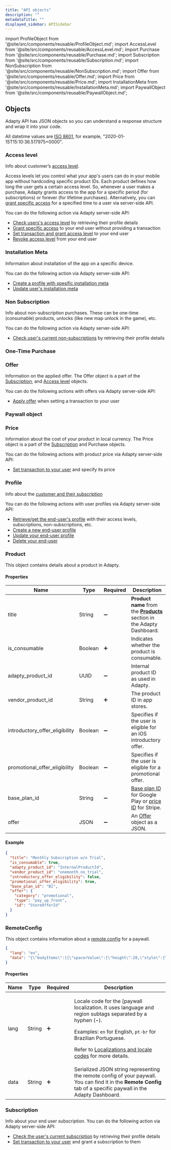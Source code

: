 ```yaml
---
title: "API objects"
description: ""
metadataTitle: ""
displayed_sidebar: APISidebar
---
```


import ProfileObject from '@site/src/components/reusable/ProfileObject.md';
import AccessLevel from '@site/src/components/reusable/AccessLevel.md';
import Purchase from '@site/src/components/reusable/Purchase.md';
import Subscription from '@site/src/components/reusable/Subscription.md';
import NonSubscription from '@site/src/components/reusable/NonSubscription.md';
import Offer from '@site/src/components/reusable/Offer.md';
import Price from '@site/src/components/reusable/Price.md';
import InstallationMeta from '@site/src/components/reusable/InstallationMeta.md';
import PaywallObject from '@site/src/components/reusable/PaywallObject.md';

## Objects

Adapty API has JSON objects so you can understand a response structure and wrap it into your code.

All datetime values are [ISO 8601](https://en.wikipedia.org/wiki/ISO_8601), for example, "2020-01-15T15:10:36.517975+0000".

### Access level

Info about customer’s [access level](access-level). 

Access levels let you control what your app's users can do in your mobile app without hardcoding specific product IDs. Each product defines how long the user gets a certain access level. So, whenever a user makes a purchase, Adapty grants access to the app for a specific period (for subscriptions) or forever (for lifetime purchases). Alternatively, you can [grant specific access](server-side-api-specs#grant-access-level) for a specified time to a user via server-side API.

You can do the following action via Adapty server-side API:

- [Check users's access level](server-side-api-specs#retrieve-profile) by retrieving their profile details
- [Grant specific access](server-side-api-specs#grant-access-level) to your end user without providing a transaction
- [Set transaction and grant access level](server-side-api-specs#set-transaction) to your end user
- [Revoke access level](server-side-api-specs#revoke-access-level) from your end user

<AccessLevel />

### Installation Meta

Information about installation of the app on a specific device. 

You can do the following action via Adapty server-side API:

- [Create a profile with spesific installation meta](server-side-api-specs#create-profile)
- [Update user's installation meta](server-side-api-specs#update-profile)

<InstallationMeta />

### Non Subscription

Info about non-subscription purchases. These can be one-time \(consumable\) products, unlocks \(like new map unlock in the game\), etc.  

You can do the following action via Adapty server-side API:

- [Check user's current non-subscriptions](server-side-api-specs#retrieve-profile) by retrieving their profile details

<NonSubscription />

### One-Time Purchase

<Purchase />

### Offer

Information on the applied offer. The Offer object is a part of the  [Subscription](server-side-api-objects#subscription), and [Access level](server-side-api-objects#access-level) objects.

You can do the following actions with offers via Adapty server-side API:

- [Apply offer](server-side-api-specs#set-transaction) when setting a transaction to your user

<Offer />

### Paywall object

<PaywallObject />

### Price

Information about the cost of your product in local currency. The Price object is a part of the  [Subscription](server-side-api-objects#subscription) and Purchase objects.

You can do the following actions with product price via Adapty server-side API:

- [Set transaction to your user](server-side-api-specs#set-transaction) and specify its price

<Price />

### Profile

Info about the [customer and their subscription](server-side-api-objects#profile)

You can do the following actions with user profiles via Adapty server-side API:

- [Retrieve/get the end-user's profile](server-side-api-specs#retrieve-profile) with their access levels, subscriptions, non-subscriptions, etc.
- [Create a new end-user profile](server-side-api-specs#create-profile)
- [Update your end-user profile](server-side-api-specs#update-profile)
- [Delete your end-user](server-side-api-specs#delete-profile)

<ProfileObject />

### Product

This object contains details about a product in Adapty.

#### Properties

| Name                           | Type    | Required           | Description                                                  |
| ------------------------------ | ------- | ------------------ | ------------------------------------------------------------ |
| title                          | String  | :heavy_minus_sign: | **Product name** from the [**Products**](https://app.adapty.io/products) section in the Adapty Dashboard. |
| is_consumable                  | Boolean | :heavy_plus_sign:  | Indicates whether the product is consumable.                 |
| adapty_product_id              | UUID    | :heavy_minus_sign: | Internal product ID as used in Adapty.                       |
| vendor_product_id              | String  | :heavy_plus_sign:  | The product ID in app stores.                                |
| introductory_offer_eligibility | Boolean | :heavy_minus_sign: | Specifies if the user is eligible for an iOS introductory offer. |
| promotional_offer_eligibility  | Boolean | :heavy_minus_sign: | Specifies if the user is eligible for a promotional offer.   |
| base_plan_id                   | String  | :heavy_minus_sign: | [Base plan ID](https://support.google.com/googleplay/android-developer/answer/12154973) for Google Play or [price ID](https://docs.stripe.com/products-prices/how-products-and-prices-work#what-is-a-price) for Stripe. |
| offer                          | JSON    | :heavy_minus_sign: | An [Offer](web-api-objects#offer-object) object as a JSON.   |

#### Example

```json
{
  "title": "Monthly Subscription w/o Trial",
  "is_consumable": true,
  "adapty_product_id": "InternalProductId",
  "vendor_product_id": "onemonth_no_trial",
  "introductory_offer_eligibility": false,
  "promotional_offer_eligibility": true,
  "base_plan_id": "B1",
  "offer": {
    "category": "promotional",
    "type": "pay_up_front",
    "id": "StoreOfferId"
  }
}

```

### RemoteConfig

This object contains information about a [remote config](customize-paywall-with-remote-config) for a paywall.

```json
{
  "lang": "en",
  "data": "{\"bodyItems\":[{\"spacerValue\":{\"height\":20,\"style\":{\"type\":\"emptySpace\"}},\"type\":\"spacer\"},{\"mediaValue\":{\"ratio\":\"1:1\",\"source\":{\"fileType\":\"image\",\"reference\":{\"en\":\"bundle/images/new1.png\"}},\"widthStyle\":\"full\"},\"type\":\"media\"},{\"titleValue\":{\"alignment\":\"center\",\"subtitleConfig\":{\"fontSize\":17,\"text\":\"\",\"color\":\"#FFFFFF\"},\"titleConfig\":{\"fontSize\":22,\"text\":\"\"}},\"type\":\"title\"},{\"productListValue\":{\"items\":[{\"productId\":\"exampleapp.oneWeek\",\"promoText\":\"paywall.promo-1.title\",\"backgroundColor\":\"#0B867D\"},{\"discountRate\":80,\"productId\":\"exampleapp.oneYear\",\"promoText\":\"paywall.promo-2.title\",\"backgroundColor\":\"#0B867D\"}],\"layout\":\"vertical\"},\"type\":\"productList\"}],\"defaultProductId\":\"exampleapp.oneWeek\",\"footer\":{\"singleProductValue\":{\"customTitles\":{\"exampleapp.oneWeek\":\"Subscribe\",\"exampleapp.oneYear\":\"Subscribe\"},\"productId\":\"exampleapp.oneWeek\"},\"type\":\"singleProduct\"},\"id\":\"exampleapp\",\"isFullScreen\":true,\"settings\":{\"backgroundColor\":\"#000000\",\"closeButtonAlignment\":\"left\",\"closeButtonIconStyle\":\"light\",\"colorScheme\":{\"accent\":\"#007566\",\"background\":\"#001B0D\",\"label\":\"#FFFFFF\",\"primary\":\"#10C6B6\",\"secondaryLabel\":\"#FFFFFF\",\"seperator\":\"#FFFFFF\"},\"isFullScreen\":true,\"shouldShowAlertOnClose\":false,\"showCloseButtonAfter\":1,\"triggerPurchaseWithAlert\":false,\"triggerPurchaseWithProductChange\":false}}"
}

```

#### Properties

| Name | Type   | Required          | Description                                                  |
| ---- | ------ | ----------------- | ------------------------------------------------------------ |
| lang | String | :heavy_plus_sign: | <p>Locale code for the [paywall localization. It uses language and region subtags separated by a hyphen (**-**).</p><p>Examples: `en` for English, `pt-br` for Brazilian Portuguese.</p><p>Refer to  [Localizations and locale codes](localizations-and-locale-codes) for more details.</p> |
| data | String | :heavy_plus_sign: | Serialized JSON string representing the remote config of your paywall. You can find it in the **Remote Config** tab of a specific paywall in the Adapty Dashboard. |

### Subscription

Info about your end user subscription.  You can do the following action via Adapty server-side API:

- [Check the user's current subscription](server-side-api-specs#retrieve-profile) by retrieving their profile details
- [Set transaction to your user](server-side-api-specs#set-transaction) and grant a subscription to them

<Subscription />
